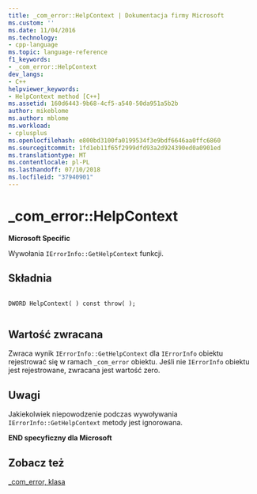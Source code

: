 ```yaml
---
title: _com_error::HelpContext | Dokumentacja firmy Microsoft
ms.custom: ''
ms.date: 11/04/2016
ms.technology:
- cpp-language
ms.topic: language-reference
f1_keywords:
- _com_error::HelpContext
dev_langs:
- C++
helpviewer_keywords:
- HelpContext method [C++]
ms.assetid: 160d6443-9b68-4cf5-a540-50da951a5b2b
author: mikeblome
ms.author: mblome
ms.workload:
- cplusplus
ms.openlocfilehash: e800bd3100fa0199534f3e9bdf6646aa0ffc6860
ms.sourcegitcommit: 1fd1eb11f65f2999dfd93a2d924390ed0a0901ed
ms.translationtype: MT
ms.contentlocale: pl-PL
ms.lasthandoff: 07/10/2018
ms.locfileid: "37940901"
---
```

# <a name="comerrorhelpcontext"></a>_com_error::HelpContext
**Microsoft Specific**  
  
 Wywołania `IErrorInfo::GetHelpContext` funkcji.  
  
## <a name="syntax"></a>Składnia  
  
```  
  
DWORD HelpContext( ) const throw( );  
  
```  
  
## <a name="return-value"></a>Wartość zwracana  
 Zwraca wynik `IErrorInfo::GetHelpContext` dla `IErrorInfo` obiektu rejestrować się w ramach `_com_error` obiektu. Jeśli nie `IErrorInfo` obiektu jest rejestrowane, zwracana jest wartość zero.  
  
## <a name="remarks"></a>Uwagi  
 Jakiekolwiek niepowodzenie podczas wywoływania `IErrorInfo::GetHelpContext` metody jest ignorowana.  
  
 **END specyficzny dla Microsoft**  
  
## <a name="see-also"></a>Zobacz też  
 [_com_error, klasa](../cpp/com-error-class.md)